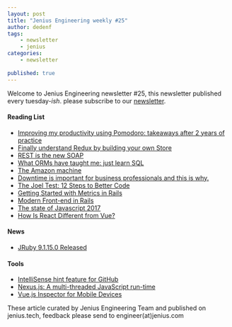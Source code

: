```yaml
---
layout: post
title: "Jenius Engineering weekly #25"
author: dedenf
tags:
    - newsletter
    - jenius
categories:
    - newsletter
    
published: true
---
```


Welcome to Jenius Engineering newsletter #25, this newsletter published every tuesday-*ish*. please subscribe to our [newsletter](http://jenius.tech/newsletter).


#### Reading List
- [Improving my productivity using Pomodoro: takeaways after 2 years of practice](http://mehdi.cherti.name/improving-my-productivity-using-pomodoro-takeaways-after-2-years-of-practice.html?utm_source=jeniustech&utm_medium=web)
- [Finally understand Redux by building your own Store](https://toddmotto.com/redux-typescript-store?utm_source=jeniustech&utm_medium=web)
- [REST is the new SOAP](https://medium.com/@pakaldebonchamp/rest-is-the-new-soap-97ff6c09896d?utm_source=jeniustech&utm_medium=web)
- [What ORMs have taught me: just learn SQL](http://woz.posthaven.com/what-orms-have-taught-me-just-learn-sql?utm_source=jeniustech&utm_medium=web)
- [The Amazon machine](https://www.ben-evans.com/benedictevans/2017/12/12/the-amazon-machine?utm_source=jeniustech&utm_medium=web)
- [Downtime is important for business professionals and this is why.](https://avirtual.co.uk/uncategorized/the-importance-of-downtime/?utm_source=jeniustech&utm_medium=web)
- [The Joel Test: 12 Steps to Better Code](https://www.joelonsoftware.com/2000/08/09/the-joel-test-12-steps-to-better-code/?utm_source=jeniustech&utm_medium=web)
- [Getting Started with Metrics in Rails](https://www.influxdata.com/blog/metrics-for-true-beginners/?utm_source=jeniustech&utm_medium=web)
- [Modern Front-end in Rails](https://evilmartians.com/chronicles/evil-front-part-2?utm_source=jeniustech&utm_medium=web)
- [The state of Javascript 2017](https://stateofjs.com/2017/introduction/)
- [How Is React Different from Vue?](https://javascriptreport.com/how-is-react-different-from-vue/)

#### News
- [JRuby 9.1.15.0 Released](http://jruby.org/2017/12/07/jruby-9-1-15-0.html?utm_source=jeniustech&utm_medium=web)

#### Tools
- [IntelliSense hint feature for GitHub](https://github.com/pd4d10/octohint)
- [Nexus.js: A multi-threaded JavaScript run-time](https://dev.to/voodooattack/introducing-nexusjs-a-multi-threaded-javascript-run-time-3g6)
- [Vue.js Inspector for Mobile Devices ](https://github.com/calirojas506/vue-inspector)

These article curated by Jenius Engineering Team and published on jenius.tech, feedback please send to engineer(at)jenius.com 